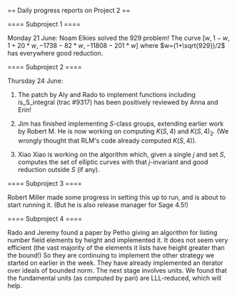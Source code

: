 == Daily progress reports on Project 2 ==

==== Subproject 1 ====

Monday 21 June: Noam Elkies solved the 929 problem!  The curve  $[w, 1 - w, 1 + 20*w, -1738 - 82*w, -11808 - 201*w]$ where $w=(1+\sqrt{929})/2$ has everywhere good reduction.


==== Subproject 2 ====

Thursday 24 June:    

1. The patch by Aly and Rado to implement functions including is_S_integral (trac #9317) has been positively reviewed by Anna and Erin!

2. Jim has finished implementing $S$-class groups, extending earlier work by Robert M.  He is now working on computing $K(S,4)$ and $K(S,4)_2$.  (We wrongly thought that RLM's code already computed $K(S,4)$).

3. Xiao Xiao is working on the algorithm which, given a single $j$ and set $S$, computes the set of elliptic curves with that $j$-invariant and good reduction outside $S$ (if any).

==== Subproject 3 ====

Robert Miller made some progress in setting this up to run, and is about to start running it.  (But he is also release manager for Sage 4.5!)


==== Subproject 4 ====

Rado and Jeremy found a paper by Petho giving an algorithm for listing number field elements by height and implemented it.  It does not seem very efficient (the vast majority of the elements it lists have height greater than the bound!)  So they are continuing to implement the other strategy we started on earlier in the week.  They have already implemented an iterator over ideals of bounded norm.  The next stage involves units.  We found that the fundamental units (as computed by pari) are LLL-reduced, which will help.  
